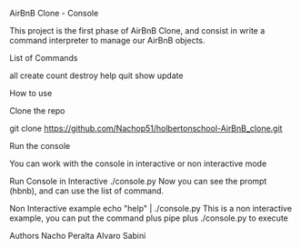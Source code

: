 AirBnB Clone - Console

This project is the first phase of AirBnB Clone, and consist in write a 
command interpreter to manage our AirBnB objects.

List of Commands

all
create
count
destroy
help
quit
show
update

How to use

Clone the repo

git clone https://github.com/Nachop51/holbertonschool-AirBnB_clone.git

Run the console

You can work with the console in interactive or non interactive mode

Run Console in Interactive
./console.py
Now you can see the prompt (hbnb), and can use the list of command.

Non Interactive example
echo "help" | ./console.py
This is a non interactive example, you can put the command plus pipe plus 
./console.py to execute

Authors
Nacho Peralta
Alvaro Sabini


